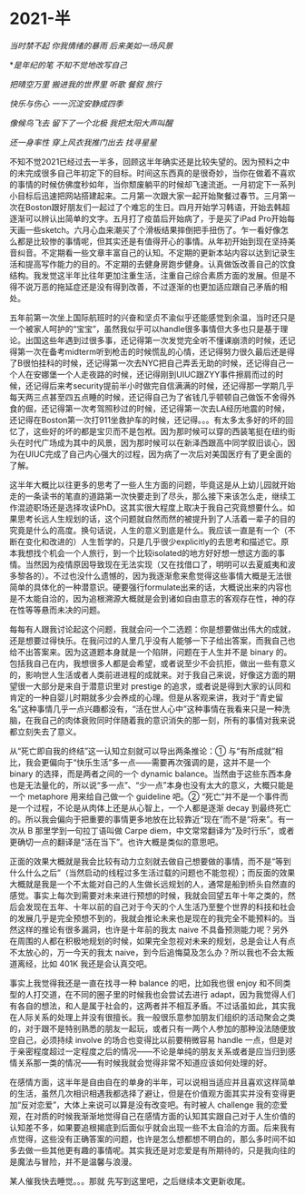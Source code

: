 # 2021-半


*当时禁不起 你我情绪的暴雨 后来美如一场风景*

**是年纪的笔 不知不觉地改写自己*

*把晴空万里 搬进我的世界里 听歌 餐叙 旅行*

*快乐与伤心 一一沉淀安静成四季*

*像候鸟飞去 留下了一个北极 我把太阳大声叫醒*

*还一身率性 穿上风衣我推门出去 找寻星星*



不知不觉2021已经过去一半多，回顾这半年确实还是比较失望的。因为预料之中的未完成很多自己年初定下的目标。时间这东西真的是很奇妙，当你在做着不喜欢的事情的时候仿佛度秒如年，当你颓废躺平的时候却飞速流逝。一月初定下一系列小目标后迅速把网站搭建起来。二月第一次跟大家一起开始聚餐过春节。三月第一次在Boston跟好朋友们一起过了个难忘的生日。四月开始学习韩语，开始去韩超逐渐可以辨认出简单的文字。五月打了疫苗后开始病了，于是买了iPad Pro开始每天画一些sketch。六月心血来潮买了个滑板结果摔倒把手扭伤了。乍一看好像怎么都是比较惨的事情呢，但其实还是有值得开心的事情。从年初开始到现在坚持美音纠音。不定期看一些文章丰富自己的认知。不定期的更新本站内容以达到记录生活和提高写作能力的目的。不定期的去健身房跑步健身。认真做饭改善自己的饮食结构。我发觉这半年比往年更加注重生活，注重自己综合素质方面的发展。但是不得不说万恶的拖延症还是没有得到改善，不过逐渐的也更加适应跟自己矛盾的相处。

五年前第一次坐上国际航班时的兴奋和坚贞不渝似乎还能感觉到余温，当时还只是一个被家人呵护的“宝宝”，虽然我似乎可以handle很多事情但大多也只是基于理论。出国这些年遇到过很多事，还记得第一次发觉完全听不懂课崩溃的时候，还记得第一次在备考midterm听到枪击的时候慌乱的心情，还记得努力很久最后还是得了B很怕挂科的时候，还记得第一次去NYC把自己弄丢无助的时候，还记得自己一个人在安娜堡一个人走夜路的时候，还记得刚到UIUC跟ZYY事件擦肩而过的时候，还记得后来考security提前半小时做完自信满满的时候，还记得那一学期几乎每天两三点甚至四五点睡的时候，还记得自己为了省钱几乎顿顿自己做饭不舍得外食的倔，还记得第一次考驾照秒过的时候，还记得第一次去LA经历地震的时候，还记得在Boston第一次打911坐救护车的时候，还记得。。。有太多太多好的坏的回忆了，这些好的坏的都是宝贝而不是包袱。因为那时候可以穿的西装笔挺在纽约街头在时代广场成为其中的风景，因为那时候可以在新泽西跟高中同学叙旧谈心，因为在UIUC完成了自己内心强大的过程，因为病了一次后对美国医疗有了更全面的了解。

这半年大概比以往更多的思考了一些人生方面的问题，毕竟这是从上幼儿园就开始走的一条读书的笔直的道路第一次快要走到了尽头，那么接下来该怎么走，继续工作混迹职场还是选择攻读PhD。这其实很大程度上取决于我自己究竟想要什么。如果思考长远人生规划的话，这个问题就自然而然的被提升到了人活着一辈子的目的究竟是什么的高度。换句话说，人生的意义到底是什么。我应该一直是有一个（不断在变化和改进的）人生哲学的，只是几乎很少explicitly的去思考和描述它。原本我想找个机会一个人旅行，到一个比较isolated的地方好好想一想这方面的事情。当然因为疫情原因导致现在无法实现（又在找借口了，明明可以去夏威夷和波多黎各的）。不过也没什么遗憾的，因为我逐渐愈来愈觉得这些事情大概是无法很简单的具体化的一种潜意识。硬要强行formulate出来的话，大概说出来的内容也是不太能自洽的，因为追根溯源大概就是会到诸如自由意志的客观存在性，神的存在性等等悬而未决的问题。

每每有人跟我讨论起这个问题，我就会问一个二选题：你是想要做出伟大的成就，还是想要过得快乐。在我问过的人里几乎没有人能够一下子给出答案，而我自己也给不出答案来。因为这道题本身就是一个陷阱，问题在于人生并不是 binary 的。包括我自己在内，我想很多人都是会希望，或者说至少不会抗拒，做出一些有意义的，影响世人生活或者人类前进进程的成就来。对于我自己来说，好像这方面的期望很一大部分是来自于潜意识里对 prestige 的追求，或者说是得到大家的认同和肯定的一种自婴儿时期就多少会养成的心理。但是从客观来讲，我对于“青史留名”这种事情几乎一点兴趣都没有，“活在世人心中”这种事情在我看来只是一种洗脑，在我自己的肉体衰败同时伴随着我的意识消失的那一刻，所有的事情对我来说都立刻失去了意义。

从“死亡即自我的终结”这一认知立刻就可以导出两条推论：① 与“有所成就”相比，我会更偏向于“快乐生活”多一点——需要再次强调的是，这并不是一个 binary 的选择，而是两者之间的一个 dynamic balance。当然由于这些东西本身也是无法量化的，所以说“多一点”、“少一点”本身也没有太大的意义，大概只能是一个 metaphore 用来给自己做一个 guideline 吧。② “死亡”并不是一个事件而是一个过程，不论是从肉体上还是从心智上，一个人都是逐渐 decay 到最终死亡的。所以我会偏向于把重要的事情更多地放在比较靠近“现在”而不是“将来”。有一次从 B 那里学到一句拉丁语叫做 Carpe diem，中文常常翻译为“及时行乐”，或者更确切一点的翻译是“活在当下”。也许大概是类似的意思吧。

正面的效果大概就是我会比较有动力立刻就去做自己想要做的事情，而不是“等到什么什么之后”（当然启动的线程过多生活过载的问题也不能忽视）；而反面的效果大概就是我是一个不太能对自己的人生做长远规划的人，通常是船到桥头自然直的感觉。事实上每次到需要对未来进行预想的时候，我就会回望五年十年之类的，然后会发现在五年、十年以前的自己对于今天的个人生活乃至整个世界的科技和社会的发展几乎是完全预想不到的，我就会推论未来也是现在的我完全不能预料的。当然这样的推论有很多漏洞，也许是十年前的我太 naive 不具备预测能力呢？另外在周围的人都在积极地规划的时候，如果完全忽视对未来的规划，总是会让人有点不太放心的，万一今天的我太 naive，到今后追悔莫及怎么办？所以我也不会太叛道离经，比如 401K 我还是会认真交吧。

事实上我觉得我还是一直在找寻一种 balance 的吧，比如我也很 enjoy 和不同类型的人打交道，在不同的圈子里的时候我也会尝试去进行 adapt，因为我觉得人们有各自的想法，和人是属于社会的，这两者并不相互矛盾。不过话虽如此，其实我在人际关系的处理上并没有很擅长。我一般很乐意参加朋友们组织的活动聚会之类的，对于跟不是特别熟悉的朋友一起玩，或者只有一两个人参加的那种没法随便放空自己，必须持续 involve 的场合也变得比以前要稍微容易 handle 一点，但是对于亲密程度超过一定程度之后的情况——不论是单纯的朋友关系或者是应当归到感情关系那一类的情况——有时候我就会觉得非常不知道应该如何处理的好。

在感情方面，这半年是自由自在的单身的半年，可以说相当适应并且喜欢这样简单的生活，虽然几次相识相遇我都选择了避让，但是在价值观方面其实并没有变得更加“反对恋爱”，大体上来说可以算是没有改变吧。有时被人 challenge 我的恋爱观，在对质的时候我渐渐地觉得自己在感情方面的认知其实跟自己对于人生价值的认知差不多，如果要追根揭底到后面似乎就会出现一些不太自洽的方面。后来我有点觉得，这些没有正确答案的问题，也许是怎么想都想不明白的，那么多时间不如多去做一些其他更有趣的事情呢。其实我还是对恋爱是有所期待的，只是我向往的是魔法与冒险，并不是温馨与浪漫。

某人催我快去睡觉。。。那就 先写到这里吧，之后继续本文更新收尾。


